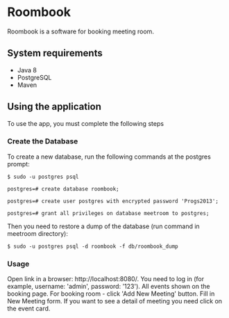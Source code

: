 # Roombook

Roombook is a software for booking meeting room.

## System requirements

- Java 8
- PostgreSQL
- Maven

## Using the application

To use the app, you must complete the following steps

### Create the Database

To create a new database, run the following commands at the postgres prompt:

   `$ sudo -u postgres psql`
   
   `postgres=# create database roombook;`
    
   `postgres=# create user postgres with encrypted password 'Progs2013';`
    
   `postgres=# grant all privileges on database meetroom to postgres;`

Then you need to restore a dump of the database (run command in meetroom directory):

   `$ sudo -u postgres psql -d roombook -f db/roombook_dump`

### Usage

Open link in a browser: http://localhost:8080/.
You need to log in (for example, username: 'admin', password: '123').
All events shown on the booking page.
For booking room - click 'Add New Meeting' button.
Fill in New Meeting form.
If you want to see a detail of meeting you need click on the event card.